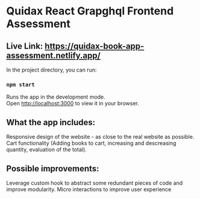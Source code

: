 # Quidax React Grapghql Frontend Assessment



## Live Link: https://quidax-book-app-assessment.netlify.app/

In the project directory, you can run:

### `npm start`

Runs the app in the development mode.\
Open [http://localhost:3000](http://localhost:3000) to view it in your browser.



## What the app includes:
Responsive design of the website - as close to the real website as possible.  
Cart functionality (Adding books to cart, increasing and descreasing quantity, evaluation of the total).


## Possible improvements:  
Leverage custom hook to abstract some redundant pieces of code and improve modularity. 
Micro interactions to improve user experience





